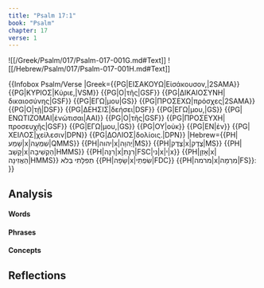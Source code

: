 ```yaml
---
title: "Psalm 17:1"
book: "Psalm"
chapter: 17
verse: 1
---
```

![[/Greek/Psalm/017/Psalm-017-001G.md#Text]]
![[/Hebrew/Psalm/017/Psalm-017-001H.md#Text]]

{{Infobox Psalm/Verse 
|Greek={{PG|ΕΙΣΑΚΟΥΩ|Εἰσάκουσον,|2SAMA}} {{PG|ΚΥΡΙΟΣ|Κύριε,|VSM}} {{PG|Ο|τῆς|GSF}} {{PG|ΔΙΚΑΙΟΣΥΝΗ|δικαιοσύνης|GSF}} {{PG|ΕΓΩ|μου|GS}} {{PG|ΠΡΟΣΕΧΩ|πρόσχες|2SAMA}} {{PG|Ο|τῇ|DSF}} {{PG|ΔΕΗΣΙΣ|δεήσει|DSF}} {{PG|ΕΓΩ|μου,|GS}} {{PG|ΕΝΩΤΙΖΟΜΑΙ|ἐνώτισαι|AAI}} {{PG|Ο|τῆς|GSF}} {{PG|ΠΡΟΣΕΥΧΗ|προσευχῆς|GSF}} {{PG|ΕΓΩ|μου,|GS}} {{PG|ΟΥ|οὐκ}} {{PG|ΕΝ|ἐν}} {{PG|ΧΕΙΛΟΣ|χείλεσιν|DPN}} {{PG|ΔΟΛΙΟΣ|δολίοις.|DPN}}
|Hebrew={{PH|שָׁמַע|x|שִׁמְעָה|QMMS}} {{PH|יהוה|x|יְהוָה|MS}} {{PH|צֶדֶק|x|צֶדֶק|MS}} {{PH|קָשַׁב|x|הַקְשִׁיבָה|HMMS}} {{PH|רִנָּה|x|רִנָּתִ|FSC|ני|x|י|x}} {{PH|אָזַן|x|הַאֲזִינָה|HMMS}}
תְפִלָּתִי
בְּלֹא
{{PH|שָׂפָה|x|שִׂפְתֵי|FDC}} {{PH|מרמה|x|מִרְמָה|FS}}׃
}}

## Analysis

#### Words

#### Phrases

#### Concepts

## Reflections

